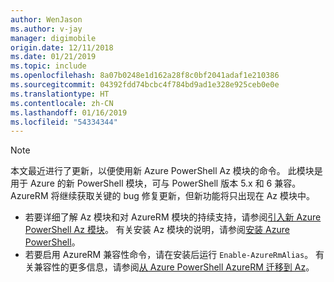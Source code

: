 ```yaml
---
author: WenJason
ms.author: v-jay
manager: digimobile
origin.date: 12/11/2018
ms.date: 01/21/2019
ms.topic: include
ms.openlocfilehash: 8a07b0248e1d162a28f8c0bf2041adaf1e210386
ms.sourcegitcommit: 04392fdd74bcbc4f784bd9ad1e328e925ceb0e0e
ms.translationtype: HT
ms.contentlocale: zh-CN
ms.lasthandoff: 01/16/2019
ms.locfileid: "54334344"
---
```

> [!NOTE]
>
> 本文最近进行了更新，以便使用新 Azure PowerShell Az 模块的命令。 此模块是用于 Azure 的新 PowerShell 模块，可与 PowerShell 版本 5.x 和 6 兼容。 AzureRM 将继续获取关键的 bug 修复更新，但新功能将只出现在 Az 模块中。
>
> * 若要详细了解 Az 模块和对 AzureRM 模块的持续支持，请参阅[引入新 Azure PowerShell Az 模块](https://docs.microsoft.com/powershell/azure/new-azureps-module-az)。
>   有关安装 Az 模块的说明，请参阅[安装 Azure PowerShell](https://docs.microsoft.com/powershell/azure/install-az-ps)。
> * 若要启用 AzureRM 兼容性命令，请在安装后运行 `Enable-AzureRmAlias`。
>   有关兼容性的更多信息，请参阅[从 Azure PowerShell AzureRM 迁移到 Az](https://docs.microsoft.com/powershell/azure/migrate-from-azurerm-to-az)。

